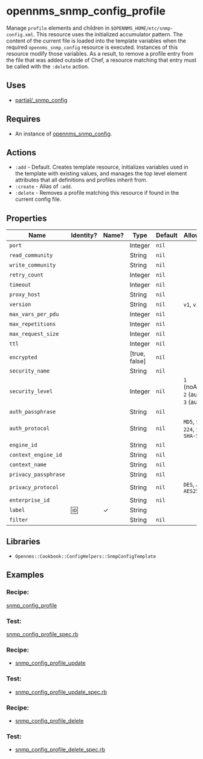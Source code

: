 # opennms\_snmp\_config\_profile

Manage `profile` elements and children in `$OPENNMS_HOME/etc/snmp-config.xml`. This resource uses the initialized accumulator pattern. The content of the current file is loaded into the template variables when the required `opennms_snmp_config` resource is executed. Instances of this resource modify those variables. As a result, to remove a profile entry from the file that was added outside of Chef, a resource matching that entry must be called with the `:delete` action.

## Uses

* [partial/\_snmp\_config](../partial/_snmp_config.rb)

## Requires

* An instance of [opennms\_snmp\_config](snmp_config.md).

## Actions

* `:add` - Default. Creates template resource, initializes variables used in the template with existing values, and manages the top level element attributes that all definitions and profiles inherit from.
* `:create` - Alias of `:add`.
* `:delete` - Removes a profile matching this resource if found in the current config file.

## Properties

| Name                 | Identity? | Name? | Type          | Default | Allowed Values                                       | v3? | v1/v2c? |
| -------------------- | --------- | ----- | ------------- | ------- | ---------------------------------------------------- | --- | ------- |
| `port`               |           |       | Integer       | `nil`   |                                                      |  ✓  |    ✓    |
| `read_community`     |           |       | String        | `nil`   |                                                      |     |    ✓    |
| `write_community`    |           |       | String        | `nil`   |                                                      |     |    ✓    |
| `retry_count`        |           |       | Integer       | `nil`   |                                                      |  ✓  |    ✓    |
| `timeout`            |           |       | Integer       | `nil`   |                                                      |  ✓  |    ✓    |
| `proxy_host`         |           |       | String        | `nil`   |                                                      |  ✓  |    ✓    |
| `version`            |           |       | String        | `nil`   | `v1`, `v2c`,`v3`                                     |  ✓  |    ✓    |
| `max_vars_per_pdu`   |           |       | Integer       | `nil`   |                                                      |  ✓  |    ✓    |
| `max_repetitions`    |           |       | Integer       | `nil`   |                                                      |  ✓  |    ✓    |
| `max_request_size`   |           |       | Integer       | `nil`   |                                                      |  ✓  |    ✓    |
| `ttl`                |           |       | Integer       | `nil`   |                                                      |  ✓  |    ✓    |
| `encrypted`          |           |       | [true, false] | `nil`   |                                                      |  ✓  |    ✓    |
| `security_name`      |           |       | String        | `nil`   |                                                      |  ✓  |         |
| `security_level`     |           |       | Integer       | `nil`   | `1` (noAuthNoPriv), `2` (authNoPriv), `3` (authPriv) |  ✓  |         |
| `auth_passphrase`    |           |       | String        | `nil`   |                                                      |  ✓  |         |
| `auth_protocol`      |           |       | String        | `nil`   | `MD5`, `SHA`, `SHA-224`, `SHA-256`, `SHA-512`        |  ✓  |         |
| `engine_id`          |           |       | String        | `nil`   |                                                      |  ✓  |         |
| `context_engine_id`  |           |       | String        | `nil`   |                                                      |  ✓  |         |
| `context_name`       |           |       | String        | `nil`   |                                                      |  ✓  |         |
| `privacy_passphrase` |           |       | String        | `nil`   |                                                      |  ✓  |         |
| `privacy_protocol`   |           |       | String        | `nil`   | `DES`, `AES`, `AES192`, `AES256`                     |  ✓  |         |
| `enterprise_id`      |           |       | String        | `nil`   |                                                      |  ✓  |         |
| `label`              |   :id:    |   ✓   | String        |         |                                                      |  ✓  |    ✓    |
| `filter`             |           |       | String        | `nil`   |                                                      |  ✓  |    ✓    |

## Libraries

* `Opennms::Cookbook::ConfigHelpers::SnmpConfigTemplate`

## Examples

### Recipe:

[snmp\_config\_profile](../test/fixtures/cookbooks/opennms_resource_tests/recipes/snmp_config_profile.rb)

### Test:

[snmp\_config\_profile\_spec.rb](../test/integration/snmp_config_profile/controls/snmp_config_profile_spec.rb)

### Recipe:

* [snmp\_config\_profile\_update](../test/fixtures/cookbooks/opennms_resource_tests/recipes/snmp_config_profile_update.rb)

### Test:

* [snmp\_config\_profile\_update\_spec.rb](../test/integration/snmp_config_profile_update/controls/snmp_config_profile_spec.rb)

### Recipe:

* [snmp\_config\_profile\_delete](../test/fixtures/cookbooks/opennms_resource_tests/recipes/snmp_config_profile_delete.rb)

### Test:

* [snmp\_config\_profile\_delete\_spec.rb](../test/integration/snmp_config_profile_delete/controls/snmp_config_profile_spec.rb)
